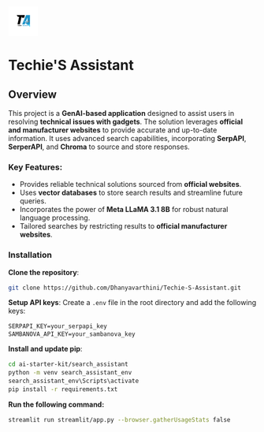 <picture>
  <img alt="Techie'S Assistant" src="images/Techie.png" height="60">
</picture>

# Techie'S Assistant

## Overview
This project is a **GenAI-based application** designed to assist users in resolving **technical issues with gadgets**. The solution leverages **official and manufacturer websites** to provide accurate and up-to-date information. It uses advanced search capabilities, incorporating **SerpAPI**, **SerperAPI**, and **Chroma** to source and store responses.

### Key Features:
- Provides reliable technical solutions sourced from **official websites**.
- Uses **vector databases** to store search results and streamline future queries.
- Incorporates the power of **Meta LLaMA 3.1 8B** for robust natural language processing.
- Tailored searches by restricting results to **official manufacturer websites**.


### Installation
**Clone the repository**:
   ```bash
   git clone https://github.com/Dhanyavarthini/Techie-S-Assistant.git
   ```
**Setup API keys**:
   Create a `.env` file in the root directory and add the following keys:
   ```
   SERPAPI_KEY=your_serpapi_key
   SAMBANOVA_API_KEY=your_sambanova_key
   ```

**Install and update pip**:
   ```bash
cd ai-starter-kit/search_assistant
python -m venv search_assistant_env
search_assistant_env\Scripts\activate
pip install -r requirements.txt
   ```
**Run the following command:**
   ```bash
streamlit run streamlit/app.py --browser.gatherUsageStats false   

   ```
